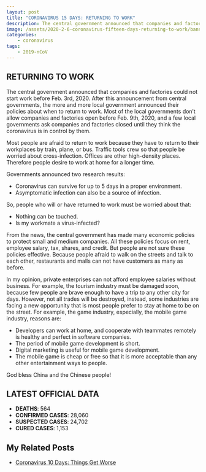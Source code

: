 ```yaml
---
layout: post
title: "CORONAVIRUS 15 DAYS: RETURNING TO WORK"
description: The central government announced that companies and factories could not start work before Feb. 3rd, 2020. After this announcement from central governments, the more and more local government announced their policies about when to return to work. Most of the local governments don’t allow companies and factories open before Feb. 9th, 2020, and a few local governments ask companies and factories closed until they think the coronavirus is in control by them.
image: /assets/2020-2-6-coronavirus-fifteen-days-returning-to-work/banner.jpg
categories:
    - coronavirus
tags:
    - 2019-nCoV
---
```


## RETURNING TO WORK

The central government announced that companies and factories could not start work before Feb. 3rd, 2020. After this announcement from central governments, the more and more local government announced their policies about when to return to work. Most of the local governments don’t allow companies and factories open before Feb. 9th, 2020, and a few local governments ask companies and factories closed until they think the coronavirus is in control by them.

Most people are afraid to return to work because they have to return to their workplaces by train, plane, or bus. Traffic tools crew so that people be worried about cross-infection. Offices are other high-density places. Therefore people desire to work at home for a longer time.

Governments announced two research results:

* Coronavirus can survive for up to 5 days in a proper environment.
* Asymptomatic infection can also be a source of infection.

So, people who will or have returned to work must be worried about that:

* Nothing can be touched.
* Is my workmate a virus-infected?

From the news, the central government has made many economic policies to protect small and medium companies. All these policies focus on rent, employee salary, tax, shares, and credit. But people are not sure these policies effective. Because people afraid to walk on the streets and talk to each other, restaurants and malls can not have customers as many as before.

In my opinion, private enterprises can not afford employee salaries without business. For example, the tourism industry must be damaged soon, because few people are brave enough to have a trip to any other city for days. However, not all trades will be destroyed, instead, some industries are facing a new opportunity that is most people prefer to stay at home to be on the street. For example, the game industry, especially, the mobile game industry, reasons are:

* Developers can work at home, and cooperate with teammates remotely is healthy and perfect in software companies.
* The period of mobile game development is short.
* Digital marketing is useful for mobile game development.
* The mobile game is cheap or free so that it is more acceptable than any other entertainment ways to people.

God bless China and the Chinese people!

## LATEST OFFICIAL DATA

* **DEATHS**: 564
* **CONFIRMED CASES**: 28,060
* **SUSPECTED CASES**: 24,702
* **CURED CASES**: 1,153

## My Related Posts

* [Coronavirus 10 Days: Things Get Worse](/coronavirus/2020-1-30-coronavirus-ten-days-things-get-worse.html)
